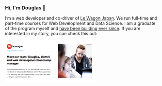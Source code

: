 ### Hi, I'm Douglas 👋

I’m a web developer and co-driver of [Le Wagon Japan](https://www.lewagon.com/tokyo). We run full-time and part-time courses for Web Development and Data Science. I am a graduate of the program myself and [have been building ever since](http://www.douglasberkley.com/). If you are interested in my story, you can check this out:

[<img src="https://github.com/dmbf29/dmbf29/blob/master/blog_thumbnail.png" align="center" width="300px">](https://www.lewagon.com/blog/meet-our-team-douglas)


<!--
<img align="right" src="https://github.com/dmbf29/dmbf29/blob/master/profile.jpg" alt="Douglas profile photo" width=200px height=200px/>
-->
